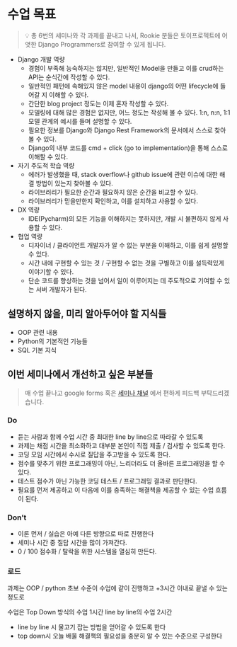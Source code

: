# 수업 목표

> 💡 총 6번의 세미나와 각 과제를 끝내고 나서, Rookie 분들은 토이프로젝트에 어엿한 Django Programmers로 참여할 수 있게 됩니다.

- Django 개발 역량
    - 경험이 부족해 능숙하지는 않지만, 일반적인 Model을 만들고 이를 crud하는 API는 순식간에 작성할 수 있다.
    - 일반적인 패턴에 속해있지 않은 model 내용이 django의 어떤 lifecycle에 들어갈 지 이해할 수 있다.
    - 간단한 blog project 정도는 이제 혼자 작성할 수 있다.
    - 모델링에 대해 많은 경험은 없지만, 어느 정도는 작성해 볼 수 있다. 1:n, n:n, 1:1 모델 관계의 예시를 들며 설명할 수 있다.
    - 필요한 정보를 Django와 Django Rest Framework의 문서에서 스스로 찾아볼 수 있다.
    - Django의 내부 코드를 cmd + click (go to implementation)을 통해 스스로 이해할 수 있다.
- 자기 주도적 학습 역량
    - 에러가 발생했을 때, stack overflow나 github issue에 관련 이슈에 대한 해결 방법이 있는지 찾아볼 수 있다.
    - 라이브러리가 필요한 순간과 필요하지 않은 순간을 비교할 수 있다.
    - 라이브러리가 믿을만한지 확인하고, 이를 설치하고 사용할 수 있다.
- DX 역량
    - IDE(Pycharm)의 모든 기능을 이해하지는 못하지만, 개발 시 불편하지 않게 사용할 수 있다.
- 협업 역량
    - 디자이너 / 클라이언트 개발자가 알 수 없는 부분을 이해하고, 이를 쉽게 설명할 수 있다.
    - 시간 내에 구현할 수 있는 것 / 구현할 수 없는 것을 구별하고 이를 설득력있게 이야기할 수 있다.
    - 단순 코드를 향상하는 것을 넘어서 일이 이루어지는 데 주도적으로 기여할 수 있는 서버 개발자가 된다.


## 설명하지 않을, 미리 알아두어야 할 지식들

- OOP 관련 내용
- Python의 기본적인 기능들
- SQL 기본 지식

## 이번 세미나에서 개선하고 싶은 부분들

> 매 수업 끝나고 google forms 혹은 [세미나 채널](./) 에서 편하게 피드백 부탁드리겠습니다.

### Do

- 듣는 사람과 함께 수업 시간 중 최대한 line by line으로 따라갈 수 있도록
- 과제는 채점 시간을 최소화하고 대부분 본인이 직접 제출 / 검사할 수 있도록 한다.
- 코딩 모임 시간에서 수시로 질답을 주고받을 수 있도록 한다.
- 점수를 맞추기 위한 프로그래밍이 아닌, 느리더라도 더 올바른 프로그래밍을 할 수 있다.
- 테스트 점수가 아닌 가능한 코딩 테스트 / 프로그래밍 결과로 판단한다.
- 필요를 먼저 제공하고 이 다음에 이를 충족하는 해결책을 제공할 수 있는 수업 흐름이 된다.

### Don’t

- 이론 먼저 / 실습은 아예 다른 방향으로 따로 진행한다
- 세미나 시간 중 질답 시간을 많이 가져간다.
- 0 / 100 점수화 / 탈락을 위한 시스템을 열심히 만든다.

### 로드

과제는 OOP / python 초보 수준이 수업에 같이 진행하고 +3시간 이내로 끝낼 수 있는 정도로

수업은 Top Down 방식의 수업 1시간 line by line의 수업 2시간

- line by line 시 물고기 잡는 방법을 얻어갈 수 있도록 한다
- top down시 오늘 배울 해결책의 필요성을 충분히 알 수 있는 수준으로 구성한다